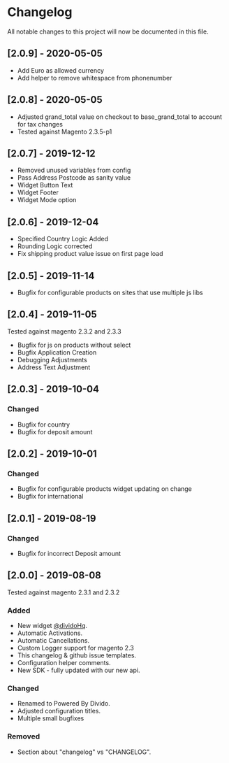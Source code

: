 # Changelog
All notable changes to this project will now be documented in this file.

## [2.0.9] - 2020-05-05
- Add Euro as allowed currency
- Add helper to remove whitespace from phonenumber

## [2.0.8] - 2020-05-05
- Adjusted grand_total value on checkout to base_grand_total to account for tax changes
- Tested against Magento 2.3.5-p1

## [2.0.7] - 2019-12-12
- Removed unused variables from config 
- Pass Address Postcode as sanity value
- Widget Button Text
- Widget Footer
- Widget Mode option

## [2.0.6] - 2019-12-04
- Specified Country Logic Added
- Rounding Logic corrected
- Fix shipping product value issue on first page load

## [2.0.5] - 2019-11-14
- Bugfix for configurable products on sites that use multiple js libs

## [2.0.4] - 2019-11-05
Tested against magento 2.3.2 and 2.3.3

- Bugfix for js on products without select
- Bugfix Application Creation
- Debugging Adjustments
- Address Text Adjustment

## [2.0.3] - 2019-10-04

### Changed
- Bugfix for country
- Bugfix for deposit amount

## [2.0.2] - 2019-10-01

### Changed
- Bugfix for configurable products widget updating on change
- Bugfix for international 


## [2.0.1] - 2019-08-19

### Changed
- Bugfix for incorrect Deposit amount


## [2.0.0] - 2019-08-08
Tested against magento 2.3.1 and 2.3.2
### Added
- New widget [@dividoHq](https://github.com/dividohq).
- Automatic Activations.
- Automatic Cancellations.
- Custom Logger support for magento 2.3
- This changelog & github issue templates.
- Configuration helper comments.
- New SDK - fully updated with our new api.

### Changed
- Renamed to Powered By Divido.
- Adjusted configuration titles.
- Multiple small bugfixes

### Removed
- Section about "changelog" vs "CHANGELOG".